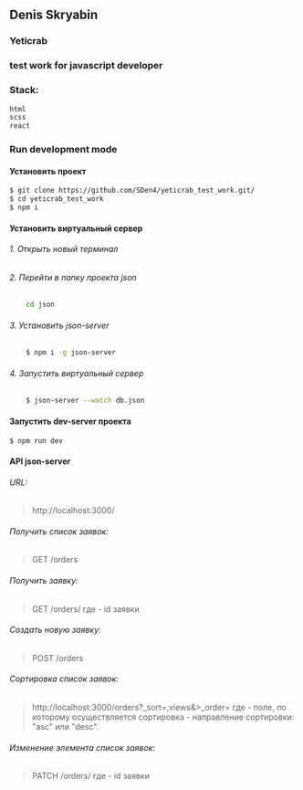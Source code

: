 ## Denis Skryabin
### Yeticrab
### test work for javascript developer

###  Stack:
```sh
html
scss
react
```

###  Run development mode

#### Установить проект
```sh
$ git clone https://github.com/SDen4/yeticrab_test_work.git/
$ cd yeticrab_test_work
$ npm i
```

#### Установить виртуальный сервер

###### 1. Открыть новый терминал

###### 2. Перейти в папку проекта json
```sh
    cd json
```

###### 3. Установить json-server
```sh
    $ npm i -g json-server
```

###### 4. Запустить виртуальный сервер
```sh
    $ json-server --watch db.json
```

#### Запустить dev-server проекта
```sh
$ npm run dev
```
#### API json-server

###### URL: 

>http://localhost:3000/


###### Получить список заявок:

>GET    /orders

###### Получить заявку:

>GET    /orders/**<id>**
>где **<id>** - id заявки

###### Создать новую заявку:

>POST    /orders

###### Сортировка список заявок:

>http://localhost:3000/orders?_sort=**<field>**,views&>_order=**<direction>**
>где **<field>** - поле, по которому осуществляется сортировка
>    **<direction>** - направление сортировки: "asc" или "desc".

###### Изменение элемента список заявок:

>PATCH    /orders/**<id>**
>где **<id>** - id заявки